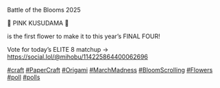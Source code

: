 Battle of the Blooms 2025

🌸 PINK KUSUDAMA 🌸

is the first flower to make it to this year’s FINAL FOUR!

Vote for today’s ELITE 8 matchup → [<span class="invisible">https://</span><span class="ellipsis">social.lol/@mihobu/11422586440</span><span class="invisible">0062696</span>](https://social.lol/@mihobu/114225864400062696)

[\#<span>craft</span>](https://social.lol/tags/craft) [\#<span>PaperCraft</span>](https://social.lol/tags/PaperCraft) [\#<span>Origami</span>](https://social.lol/tags/Origami) [\#<span>MarchMadness</span>](https://social.lol/tags/MarchMadness) [\#<span>BloomScrolling</span>](https://social.lol/tags/BloomScrolling) [\#<span>Flowers</span>](https://social.lol/tags/Flowers) [\#<span>poll</span>](https://social.lol/tags/poll) [\#<span>polls</span>](https://social.lol/tags/polls)